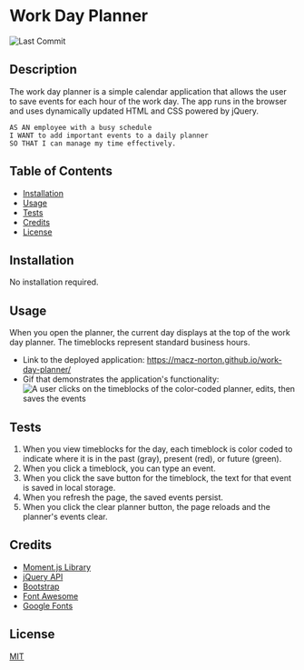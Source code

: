 # Work Day Planner
![Last Commit](https://img.shields.io/github/last-commit/macz-norton/work-day-planner)

## Description

The work day planner is a simple calendar application that allows the user to save events for each hour of the work day. The app runs in the browser and uses dynamically updated HTML and CSS powered by jQuery.

```
AS AN employee with a busy schedule
I WANT to add important events to a daily planner
SO THAT I can manage my time effectively.
```

## Table of Contents

* [Installation](#installation)
* [Usage](#usage)
* [Tests](#tests)
* [Credits](#credits)
* [License](#license)

## Installation

No installation required.

## Usage

When you open the planner, the current day displays at the top of the work day planner. The timeblocks represent standard business hours. 
* Link to the deployed application: https://macz-norton.github.io/work-day-planner/
* Gif that demonstrates the application's functionality:
![A user clicks on the timeblocks of the color-coded planner, edits, then saves the events](https://user-images.githubusercontent.com/71162422/100556865-18d52780-325a-11eb-9c90-81c5ce5ab201.gif)

## Tests

1. When you view timeblocks for the day, each timeblock is color coded to indicate where it is in the past (gray), present (red), or future (green).
2. When you click a timeblock, you can type an event.
3. When you click the save button for the timeblock, the text for that event is saved in local storage.
4. When you refresh the page, the saved events persist.
5. When you click the clear planner button, the page reloads and the planner's events clear.

## Credits

* [Moment.js Library](https://momentjs.com/)
* [jQuery API](https://api.jquery.com/)
* [Bootstrap](https://getbootstrap.com/)
* [Font Awesome](https://fontawesome.com/)
* [Google Fonts](https://fonts.google.com/)

## License

[MIT](https://choosealicense.com/licenses/mit/)